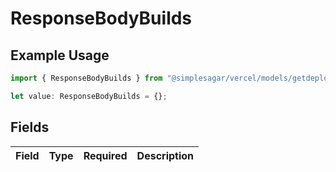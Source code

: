 # ResponseBodyBuilds

## Example Usage

```typescript
import { ResponseBodyBuilds } from "@simplesagar/vercel/models/getdeploymentop.js";

let value: ResponseBodyBuilds = {};
```

## Fields

| Field       | Type        | Required    | Description |
| ----------- | ----------- | ----------- | ----------- |